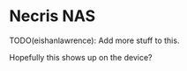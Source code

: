 # Necris NAS

TODO(eishanlawrence): Add more stuff to this.

Hopefully this shows up on the device?
